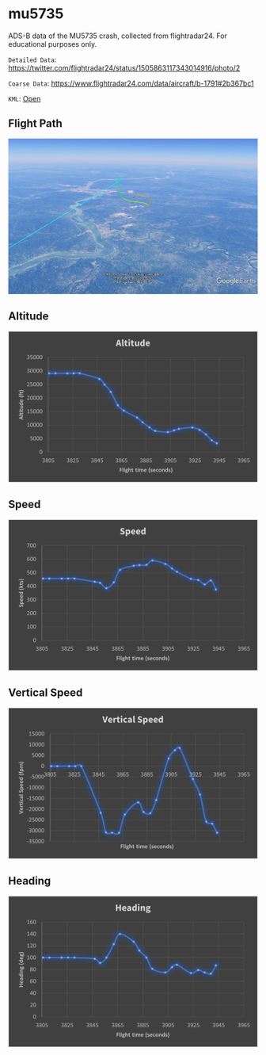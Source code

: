 # mu5735

ADS-B data of the MU5735 crash, collected from flightradar24.
For educational purposes only.

`Detailed Data`: https://twitter.com/flightradar24/status/1505863117343014916/photo/2

`Coarse Data`: https://www.flightradar24.com/data/aircraft/b-1791#2b367bc1

`KML`: [Open](out.kml)

## Flight Path
![path](img/path.png)

## Altitude
![altitude](img/altitude.png)

## Speed
![speed](img/speed.png)

## Vertical Speed
![verticalspeed](img/vertical_speed.png)

## Heading
![heading](img/heading.png)